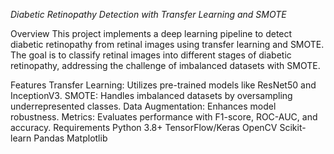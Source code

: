 *Diabetic Retinopathy Detection with Transfer Learning and SMOTE*

Overview
This project implements a deep learning pipeline to detect diabetic retinopathy from retinal images using transfer learning and SMOTE. The goal is to classify retinal images into different stages of diabetic retinopathy, addressing the challenge of imbalanced datasets with SMOTE.

Features
Transfer Learning: Utilizes pre-trained models like ResNet50 and InceptionV3.
SMOTE: Handles imbalanced datasets by oversampling underrepresented classes.
Data Augmentation: Enhances model robustness.
Metrics: Evaluates performance with F1-score, ROC-AUC, and accuracy.
Requirements
Python 3.8+
TensorFlow/Keras
OpenCV
Scikit-learn
Pandas
Matplotlib
